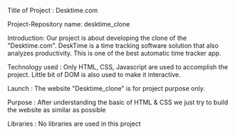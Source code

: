 Title of Project :
Desktime.com

Project-Repository name:
desktime_clone

Introduction:
Our project is about developing the clone of the "Desktime.com". DeskTime is a time tracking software solution that also analyzes productivity. This is one of the best automatic time tracker app.

Technology used :
Only HTML, CSS, Javascript are used to accomplish the project. Little bit of DOM is also used to make it interactive.

Launch :
The website "Desktime_clone" is for project purpose only.


Purpose :
After understanding the basic of HTML & CSS we just try to build the website as similar as possible

Libraries :
No libraries are used in this project

